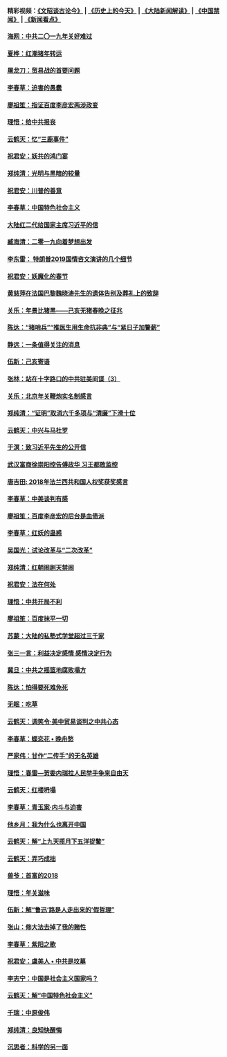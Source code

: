 #### 精彩视频：[《文昭谈古论今》](http://45.76.195.252/wenzhao) | [《历史上的今天》](http://45.76.195.252/today-in-history) | [《大陆新闻解读》](http://45.76.195.252/ntdtv-comedy) | [《中国禁闻》](http://45.76.195.252/ntdtv-news) | [《新闻看点》](http://45.76.195.252/news-insight) 

 #### [海网：中共二〇一九年关好难过](../pages/nsc993/n11041415.md?t=02131433) 

#### [夏桦：红潮猪年转运](../pages/nsc993/n11041337.md?t=02131433) 

#### [屠龙刀：贸易战的首要问题](../pages/nsc993/n11040283.md?t=02131433) 

#### [李春草：迫害的愚蠢](../pages/nsc993/n11036601.md?t=02131433) 

#### [廖祖笙：指证百度李彦宏两涉政变](../pages/nsc993/n11036579.md?t=02131433) 

#### [理悟：给中共报丧](../pages/nsc993/n11036501.md?t=02131433) 

#### [云鹤天：忆“三鹿事件”](../pages/nsc993/n11036466.md?t=02131433) 

#### [祝君安：妖共的鸿门宴](../pages/nsc993/n11035387.md?t=02131433) 

#### [郑纯清：光明与黑暗的较量](../pages/nsc993/n11035337.md?t=02131433) 

#### [祝君安：川普的善意](../pages/nsc993/n11032077.md?t=02131433) 

#### [李春草：中国特色社会主义](../pages/nsc993/n11032132.md?t=02131433) 

#### [大陆红二代给国家主席习近平的信](../pages/nsc993/n11031995.md?t=02131433) 

#### [臧海清：二零一九向着梦想出发](../pages/nsc993/n11031959.md?t=02131433) 

#### [李东雷： 特朗普2019国情咨文演讲的几个细节](../pages/nsc993/n11031943.md?t=02131433) 

#### [祝君安：妖魔化的春节](../pages/nsc993/n11031747.md?t=02131433) 

#### [黄慈萍在法国巴黎魏晓涛先生的遗体告别及葬礼上的致辞](../pages/nsc993/n11031419.md?t=02131433) 

#### [关乐：年景比猪黑——己亥无猪春晚之征兆](../pages/nsc993/n11031494.md?t=02131433) 

#### [陈达：“猪哨兵”“推医生用生命抗非典”与“紧日子加警薪”](../pages/nsc993/n11027746.md?t=02131433) 

#### [静远：一条值得关注的消息](../pages/nsc993/n11024470.md?t=02131433) 

#### [伍新：己亥寄语](../pages/nsc993/n11024543.md?t=02131433) 

#### [张林：站在十字路口的中共驻美间谍（3）](../pages/nsc993/n11023043.md?t=02131433) 

#### [关乐：北京年关鞭炮实名制感言](../pages/nsc993/n11022630.md?t=02131433) 

#### [郑纯清：“证明”取消六千多项与“清廉”下滑十位](../pages/nsc993/n11022638.md?t=02131433) 

#### [云鹤天：中兴与马杜罗](../pages/nsc993/n11022620.md?t=02131433) 

#### [于溟：致习近平先生的公开信](../pages/nsc993/n11022593.md?t=02131433) 

#### [武汉富商徐崇阳控告傅政华 习王都敢监控](../pages/nsc993/n11022212.md?t=02131433) 

#### [唐吉田: 2018年法兰西共和国人权奖获奖感言](../pages/nsc993/n11021537.md?t=02131433) 

#### [李春草：中美谈判有感](../pages/nsc993/n11019776.md?t=02131433) 

#### [廖祖笙：百度李彦宏的后台是血债派](../pages/nsc993/n11019767.md?t=02131433) 

#### [李春草：红妖的蛊惑](../pages/nsc993/n11017095.md?t=02131433) 

#### [吴国光：试论改革与“二次改革”](../pages/nsc993/n11017055.md?t=02131433) 

#### [郑纯清：红朝闹剧天禁闹](../pages/nsc993/n11017030.md?t=02131433) 

#### [祝君安：法在何处](../pages/nsc993/n11017021.md?t=02131433) 

#### [理悟：中共开局不利](../pages/nsc993/n11016938.md?t=02131433) 

#### [廖祖笙：百度抹平一切](../pages/nsc993/n11014925.md?t=02131433) 

#### [苏蒙：大陆的私塾式学堂超过三千家](../pages/nsc993/n11014334.md?t=02131433) 

#### [张三一言：利益决定感情 感情决定行为](../pages/nsc993/n11012463.md?t=02131433) 

#### [冀旦：中共之摇篮地腐败塌方](../pages/nsc993/n11009533.md?t=02131433) 

#### [陈达：怕得要死难免死](../pages/nsc993/n11009520.md?t=02131433) 

#### [无眠：吃草](../pages/nsc993/n11007940.md?t=02131433) 

#### [云鹤天：调笑令‧美中贸易谈判之中共心态](../pages/nsc993/n11007670.md?t=02131433) 

#### [李春草：蝶恋花  •  晚舟愁](../pages/nsc993/n11006605.md?t=02131433) 

#### [严家伟：甘作“二传手”的无名英雄](../pages/nsc993/n11005340.md?t=02131433) 

#### [理悟：春雷—贺委内瑞拉人民举手争来自由天](../pages/nsc993/n11005334.md?t=02131433) 

#### [云鹤天：红楼坍塌](../pages/nsc993/n11005318.md?t=02131433) 

#### [李春草：青玉案·内斗与迫害](../pages/nsc993/n11005306.md?t=02131433) 

#### [他乡月：我为什么也离开中国](../pages/nsc993/n11003553.md?t=02131433) 

#### [云鹤天：解“上九天揽月下五洋捉鳖”](../pages/nsc993/n11000750.md?t=02131433) 

#### [云鹤天：弄巧成拙](../pages/nsc993/n11000722.md?t=02131433) 

#### [兽爷：首富的2018](../pages/nsc993/n11000693.md?t=02131433) 

#### [理悟：年关滋味](../pages/nsc993/n10998847.md?t=02131433) 

#### [伍新：解“鲁迅‘路是人走出来的’假哲理”](../pages/nsc993/n10998777.md?t=02131433) 

#### [张山：修大法去掉了我的赌性](../pages/nsc993/n10997702.md?t=02131433) 

#### [李春草：紫阳之歌](../pages/nsc993/n10997679.md?t=02131433) 

#### [祝君安：虞美人 • 中共是坟墓](../pages/nsc993/n10996090.md?t=02131433) 

#### [李志宁：中国是社会主义国家吗？](../pages/nsc993/n10996097.md?t=02131433) 

#### [云鹤天：解“中国特色社会主义”](../pages/nsc993/n10996043.md?t=02131433) 

#### [千瑞：中原俊伟](../pages/nsc993/n10995401.md?t=02131433) 

#### [郑纯清：良知快醒悔](../pages/nsc993/n10995385.md?t=02131433) 

#### [沉思者：科学的另一面](../pages/nsc993/n10996074.md?t=02131433) 

